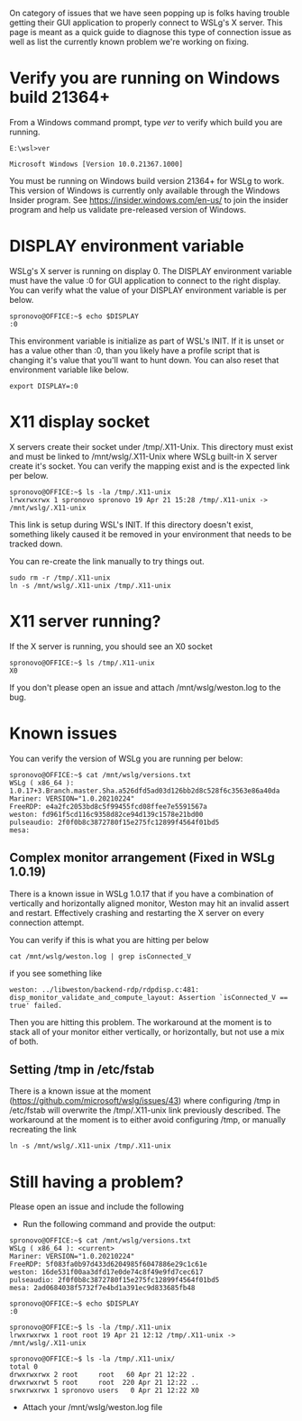 On category of issues that we have seen popping up is folks having trouble getting their GUI application to properly connect to WSLg's X server. This page is meant as a quick guide to diagnose this type of connection issue as well as list the currently known problem we're working on fixing.

# Verify you are running on Windows build 21364+
From a Windows command prompt, type _ver_ to verify which build you are running.

```
E:\wsl>ver

Microsoft Windows [Version 10.0.21367.1000]
```

You must be running on Windows build version 21364+ for WSLg to work. This version of Windows is currently only available through the Windows Insider program. See https://insider.windows.com/en-us/ to join the insider program and help us validate pre-released version of Windows.

# **DISPLAY** environment variable

WSLg's X server is running on display 0. The DISPLAY environment variable must have the value :0 for GUI application to connect to the right display. You can verify what the value of your DISPLAY environment variable is per below.

```
spronovo@OFFICE:~$ echo $DISPLAY
:0
```

This environment variable is initialize as part of WSL's INIT. If it is unset or has a value other than :0, than you likely have a profile script that is changing it's value that you'll want to hunt down. You can also reset that environment variable like below.

```
export DISPLAY=:0
```

# X11 display socket

X servers create their socket under /tmp/.X11-Unix. This directory must exist and must be linked to /mnt/wslg/.X11-Unix where WSLg built-in X server create it's socket. You can verify the mapping exist and is the expected link per below.

```
spronovo@OFFICE:~$ ls -la /tmp/.X11-unix
lrwxrwxrwx 1 spronovo spronovo 19 Apr 21 15:28 /tmp/.X11-unix -> /mnt/wslg/.X11-unix
```

This link is setup during WSL's INIT. If this directory doesn't exist, something likely caused it be removed in your environment that needs to be tracked down.  

You can re-create the link manually to try things out.

```
sudo rm -r /tmp/.X11-unix
ln -s /mnt/wslg/.X11-unix /tmp/.X11-unix
```

# X11 server running?

If the X server is running, you should see an X0 socket

```
spronovo@OFFICE:~$ ls /tmp/.X11-unix
X0
```

If you don't please open an issue and attach /mnt/wslg/weston.log to the bug.

# Known issues

You can verify the version of WSLg you are running per below:

```
spronovo@OFFICE:~$ cat /mnt/wslg/versions.txt
WSLg ( x86_64 ): 1.0.17+3.Branch.master.Sha.a526dfd5ad03d126bb2d8c528f6c3563e86a40da
Mariner: VERSION="1.0.20210224"
FreeRDP: e4a2fc2053bd8c5f99455fcd08ffee7e5591567a
weston: fd961f5cd116c9358d82ce94d139c1578e21bd00
pulseaudio: 2f0f0b8c3872780f15e275fc12899f4564f01bd5
mesa:
```

## Complex monitor arrangement (Fixed in WSLg 1.0.19)
There is a known issue in WSLg 1.0.17 that if you have a combination of vertically and horizontally aligned monitor, Weston may hit an invalid assert and restart. Effectively crashing and restarting the X server on every connection attempt.

You can verify if this is what you are hitting per below

```
cat /mnt/wslg/weston.log | grep isConnected_V
```

if you see something like

```
weston: ../libweston/backend-rdp/rdpdisp.c:481: disp_monitor_validate_and_compute_layout: Assertion `isConnected_V == true' failed.
```

Then you are hitting this problem. The workaround at the moment is to stack all of your monitor either vertically, or horizontally, but not use a mix of both.

## Setting /tmp in /etc/fstab

There is a known issue at the moment (https://github.com/microsoft/wslg/issues/43) where configuring /tmp in /etc/fstab will overwrite the /tmp/.X11-unix link previously described. The workaround at the moment is to either avoid configuring /tmp, or manually recreating the link

```
ln -s /mnt/wslg/.X11-unix /tmp/.X11-unix
```

# Still having a problem?

Please open an issue and include the following

* Run the following command and provide the output:

```
spronovo@OFFICE:~$ cat /mnt/wslg/versions.txt
WSLg ( x86_64 ): <current>
Mariner: VERSION="1.0.20210224"
FreeRDP: 5f083fa0b97d433d6204985f6047886e29c1c61e
weston: 16de531f00aa3dfd17e0de74c8f49e9fd7cec617
pulseaudio: 2f0f0b8c3872780f15e275fc12899f4564f01bd5
mesa: 2ad0684038f5732f7e4bd1a391ec9d833685fb48

spronovo@OFFICE:~$ echo $DISPLAY
:0

spronovo@OFFICE:~$ ls -la /tmp/.X11-unix
lrwxrwxrwx 1 root root 19 Apr 21 12:12 /tmp/.X11-unix -> /mnt/wslg/.X11-unix

spronovo@OFFICE:~$ ls -la /tmp/.X11-unix/
total 0
drwxrwxrwx 2 root     root   60 Apr 21 12:22 .
drwxrwxrwt 5 root     root  220 Apr 21 12:22 ..
srwxrwxrwx 1 spronovo users   0 Apr 21 12:22 X0
```

* Attach your /mnt/wslg/weston.log file